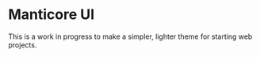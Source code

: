 # Manticore UI

This is a work in progress to make a simpler, lighter theme for starting web projects.

